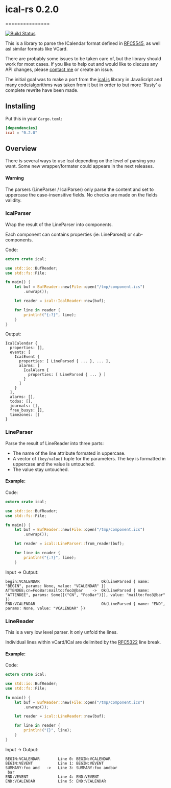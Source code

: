 
# ical-rs 0.2.0
===============

[![Build Status](https://travis-ci.org/Peltoche/ical-rs.svg?branch=master)](https://travis-ci.org/Peltoche/ical-rs)


This is a library to parse the ICalendar format defined in [RFC5545](http://tools.ietf.org/html/rfc5545), as well asl
similar formats like VCard.

There are probably some issues to be taken care of, but the library should work for most cases. If you like to help out and
would like to discuss any API changes, please [contact me](dev@halium.fr) or create an issue.

The initial goal was to make a port from the [ical.js](https://github.com/mozilla-comm/ical.js) library in JavaScript and
many code/algorithms was taken from it but in order to but more 'Rusty' a complete rewrite have been made.


## Installing

Put this in your `Cargo.toml`:

```toml
[dependencies]
ical = "0.2.0"
```


## Overview

There is several ways to use Ical depending on the level of parsing you want. Some new wrapper/formater could appeare in
the next releases.

#### Warning
  The parsers (LineParser / IcalParser) only parse the content and set to uppercase the case-insensitive fields. No checks
  are made on the fields validity.


### IcalParser

Wrap the result of the LineParser into components.

Each component can contains properties (ie: LineParsed) or sub-components.


Code:
```rust
extern crate ical;

use std::io::BufReader;
use std::fs::File;

fn main() {
    let buf = BufReader::new(File::open("/tmp/component.ics")
        .unwrap());

    let reader = ical::IcalReader::new(buf);

    for line in reader {
        println!("{:?}", line);
    }
}
```

Output:
```
IcalCalendar {
  properties: [],
  events: [
    IcalEvent {
      properties: [ LineParsed { ... }, ... ],
      alarms: [
        IcalAlarm {
          properties: [ LineParsed { ... } ]
        }
      ]
    }
  ],
  alarms: [],
  todos: [],
  journals: [],
  free_busys: [],
  timezones: []
}
```

### LineParser

Parse the result of LineReader into three parts:

- The name of the line attribute formated in uppercase.
- A vector of `(key/value)` tuple for the parameters. The key is formatted in uppercase and the value is untouched.
- The value stay untouched.

#### Example:

Code:
```rust
extern crate ical;

use std::io::BufReader;
use std::fs::File;

fn main() {
    let buf = BufReader::new(File::open("/tmp/component.ics")
        .unwrap());

    let reader = ical::LineParser::from_reader(buf);

    for line in reader {
        println!("{:?}", line);
    }

```

Input -> Output:
```
begin:VCALENDAR                           Ok(LineParsed { name: "BEGIN", params: None, value: "VCALENDAR" })
ATTENDEE;cn=FooBar:mailto:foo3@bar    ->  Ok(LineParsed { name: "ATTENDEE", params: Some([("CN", "FooBar")]), value: "mailto:foo3@bar" })
END:VCALENDAR                             Ok(LineParsed { name: "END", params: None, value: "VCALENDAR" })
```

### LineReader

This is a very low level parser. It only unfold the lines.

Individual lines within vCard/ICal are delimited by the [RFC5322](http://tools.ietf.org/html/rfc5322) line break.

#### Example:

Code:
```rust
extern crate ical;

use std::io::BufReader;
use std::fs::File;

fn main() {
    let buf = BufReader::new(File::open("/tmp/component.ics")
        .unwrap());

    let reader = ical::LineReader::new(buf);

    for line in reader {
        println!("{}", line);
    }
}
```

Input -> Output:

```
BEGIN:VCALENDAR        Line 0: BEGIN:VCALENDAR
BEGIN:VEVENT           Line 1: BEGIN:VEVENT
SUMMARY:foo and   ->   Line 3: SUMMARY:foo andbar
 bar
END:VEVENT             Line 4: END:VEVENT
END:VCALENDAR          Line 5: END:VCALENDAR
```



